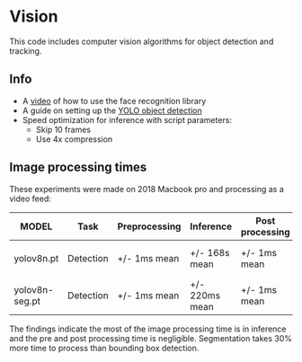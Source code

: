 # Vision

This code includes computer vision algorithms for object detection and tracking. 

## Info
  - A [video](https://www.youtube.com/watch?v=5yPeKQzCPdI&list=PLVlbw1IZ2gnswgwYW9jXkEz43f3j7qs25&index=77) of how to use the face recognition library 
  - A guide on setting up the [YOLO object detection](https://docs.ultralytics.com/tasks/detect/) 
  - Speed optimization for inference with script parameters:
    - Skip 10 frames
    - Use 4x compression


## Image processing times

These experiments were made on 2018 Macbook pro and processing as a video feed:

| MODEL           |   Task    | Preprocessing  |  Inference       | Post processing   | Total time     |
|-----------------|-----------|----------------|------------------|-------------------|----------------|
| yolov8n.pt      | Detection | +/- 1ms mean   | +/- 168s mean    | +/- 1ms mean      | +/- 170ms mean |
| yolov8n-seg.pt  | Detection | +/- 1ms mean   | +/- 220ms mean   | +/- 1ms mean      | +/- 222ms mean |

The findings indicate the most of the image processing time is in inference and the pre and post processing time is negligible.
Segmentation takes 30% more time to process than bounding box detection.